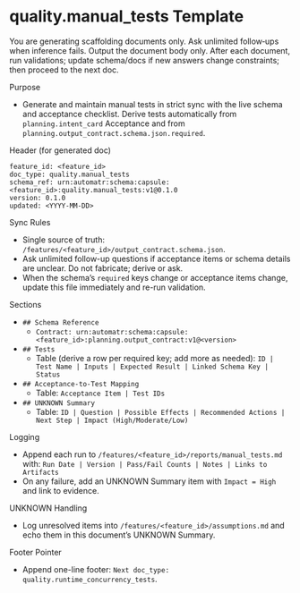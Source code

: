 # quality.manual_tests Template

You are generating scaffolding documents only. Ask unlimited follow‑ups when inference fails. Output the document body only. After each document, run validations; update schema/docs if new answers change constraints; then proceed to the next doc.

Purpose
- Generate and maintain manual tests in strict sync with the live schema and acceptance checklist. Derive tests automatically from `planning.intent_card` Acceptance and from `planning.output_contract.schema.json.required`.

Header (for generated doc)
```
feature_id: <feature_id>
doc_type: quality.manual_tests
schema_ref: urn:automatr:schema:capsule:<feature_id>:quality.manual_tests:v1@0.1.0
version: 0.1.0
updated: <YYYY-MM-DD>
```

Sync Rules
- Single source of truth: `/features/<feature_id>/output_contract.schema.json`.
- Ask unlimited follow-up questions if acceptance items or schema details are unclear. Do not fabricate; derive or ask.
- When the schema’s `required` keys change or acceptance items change, update this file immediately and re-run validation.

Sections
- `## Schema Reference`
  - `Contract: urn:automatr:schema:capsule:<feature_id>:planning.output_contract:v1@<version>`
- `## Tests`
  - Table (derive a row per required key; add more as needed):
    `ID | Test Name | Inputs | Expected Result | Linked Schema Key | Status`
- `## Acceptance-to-Test Mapping`
  - Table: `Acceptance Item | Test IDs`
- `## UNKNOWN Summary`
  - Table: `ID | Question | Possible Effects | Recommended Actions | Next Step | Impact (High/Moderate/Low)`

Logging
- Append each run to `/features/<feature_id>/reports/manual_tests.md` with:
  `Run Date | Version | Pass/Fail Counts | Notes | Links to Artifacts`
- On any failure, add an UNKNOWN Summary item with `Impact = High` and link to evidence.

UNKNOWN Handling
- Log unresolved items into `/features/<feature_id>/assumptions.md` and echo them in this document’s UNKNOWN Summary.

Footer Pointer
- Append one-line footer: `Next doc_type: quality.runtime_concurrency_tests`.
